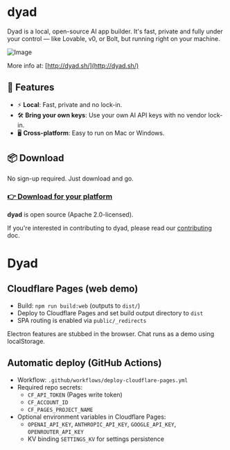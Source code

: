 # dyad

Dyad is a local, open-source AI app builder. It's fast, private and fully under your control — like Lovable, v0, or Bolt, but running right on your machine.

![Image](https://github.com/user-attachments/assets/f6c83dfc-6ffd-4d32-93dd-4b9c46d17790)

More info at: [http://dyad.sh/](http://dyad.sh/)

## 🚀 Features

- ⚡️ **Local**: Fast, private and no lock-in.
- 🛠 **Bring your own keys**: Use your own AI API keys with no vendor lock-in.
- 🖥️ **Cross-platform**: Easy to run on Mac or Windows.

## 📦 Download

No sign-up required. Just download and go.

### [👉 Download for your platform](https://www.dyad.sh/#download)

**dyad** is open source (Apache 2.0-licensed).

If you're interested in contributing to dyad, please read our [contributing](./CONTRIBUTING.md) doc.

# Dyad

## Cloudflare Pages (web demo)

- Build: `npm run build:web` (outputs to `dist/`)
- Deploy to Cloudflare Pages and set build output directory to `dist`
- SPA routing is enabled via `public/_redirects`

Electron features are stubbed in the browser. Chat runs as a demo using localStorage.

## Automatic deploy (GitHub Actions)

- Workflow: `.github/workflows/deploy-cloudflare-pages.yml`
- Required repo secrets:
  - `CF_API_TOKEN` (Pages write token)
  - `CF_ACCOUNT_ID`
  - `CF_PAGES_PROJECT_NAME`
- Optional environment variables in Cloudflare Pages:
  - `OPENAI_API_KEY`, `ANTHROPIC_API_KEY`, `GOOGLE_API_KEY`, `OPENROUTER_API_KEY`
  - KV binding `SETTINGS_KV` for settings persistence
